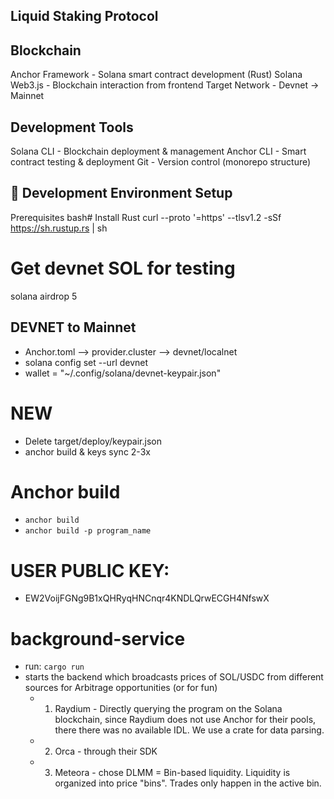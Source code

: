 ## Liquid Staking Protocol

## Blockchain

Anchor Framework - Solana smart contract development (Rust)
Solana Web3.js - Blockchain interaction from frontend
Target Network - Devnet → Mainnet

## Development Tools

Solana CLI - Blockchain deployment & management
Anchor CLI - Smart contract testing & deployment
Git - Version control (monorepo structure)

## 🚀 Development Environment Setup

Prerequisites
bash# Install Rust
curl --proto '=https' --tlsv1.2 -sSf https://sh.rustup.rs | sh

# Get devnet SOL for testing

solana airdrop 5

## DEVNET to Mainnet

- Anchor.toml --> provider.cluster --> devnet/localnet
- solana config set --url devnet
- wallet = "~/.config/solana/devnet-keypair.json"

# NEW

- Delete target/deploy/keypair.json
- anchor build & keys sync 2-3x

# Anchor build

- `anchor build`
- `anchor build -p program_name`

# USER PUBLIC KEY:

- EW2VoijFGNg9B1xQHRyqHNCnqr4KNDLQrwECGH4NfswX

# background-service

- run: `cargo run`
- starts the backend which broadcasts prices of SOL/USDC from different sources for Arbitrage opportunities (or for fun)
  - 1. Raydium - Directly querying the program on the Solana blockchain, since Raydium does not use Anchor for their pools, there there was no available IDL. We use a crate for data parsing.
  - 2. Orca - through their SDK
  - 3. Meteora - chose DLMM = Bin-based liquidity. Liquidity is organized into price "bins". Trades only happen in the active bin.
